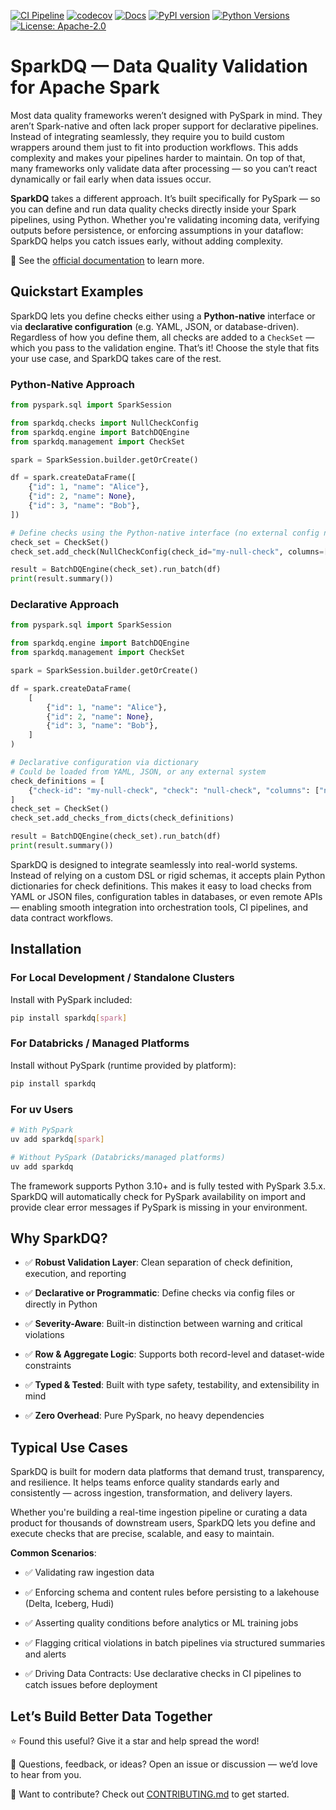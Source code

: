 [![CI Pipeline](https://github.com/sparkdq-community/sparkdq/actions/workflows/ci.yaml/badge.svg)](https://github.com/sparkdq-community/sparkdq/actions/workflows/ci.yaml)
[![codecov](https://codecov.io/gh/sparkdq-community/sparkdq/branch/main/graph/badge.svg?token=3TVZE8J2DN)](https://codecov.io/gh/sparkdq-community/sparkdq)
[![Docs](https://img.shields.io/badge/docs-online-green.svg)](https://sparkdq-community.github.io/sparkdq/)
[![PyPI version](https://badge.fury.io/py/sparkdq.svg)](https://pypi.org/project/sparkdq/)
[![Python Versions](https://img.shields.io/badge/python-3.10%20|%203.11%20|%203.12-blue.svg)](https://github.com/sparkdq-community/sparkdq)
[![License: Apache-2.0](https://img.shields.io/badge/License-Apache_2.0-blue.svg)](LICENSE)

# SparkDQ — Data Quality Validation for Apache Spark

Most data quality frameworks weren’t designed with PySpark in mind. They aren’t Spark-native and often lack proper support for declarative pipelines. Instead of integrating seamlessly, they require you to build custom wrappers around them just to fit into production workflows. This adds complexity and makes your pipelines harder to maintain. On top of that, many frameworks only validate data after processing — so you can’t react dynamically or fail early when data issues occur.

**SparkDQ** takes a different approach. It’s built specifically for PySpark — so you can define and run data quality checks directly inside your Spark pipelines, using Python. Whether you're validating incoming data, verifying outputs before persistence, or enforcing assumptions in your dataflow: SparkDQ helps you catch issues early, without adding complexity.

<!-- doc-link-start -->
🚀  See the [official documentation](https://sparkdq-community.github.io/sparkdq/) to learn more.
<!-- doc-link-end -->

## Quickstart Examples

SparkDQ lets you define checks either using a **Python-native** interface or via **declarative configuration** (e.g. YAML, JSON, or database-driven). Regardless of how you define them, all checks are added to a `CheckSet` — which you pass to the validation engine. That’s it! Choose the style that fits your use case, and SparkDQ takes care of the rest.

### Python-Native Approach

```python
from pyspark.sql import SparkSession

from sparkdq.checks import NullCheckConfig
from sparkdq.engine import BatchDQEngine
from sparkdq.management import CheckSet

spark = SparkSession.builder.getOrCreate()

df = spark.createDataFrame([
    {"id": 1, "name": "Alice"},
    {"id": 2, "name": None},
    {"id": 3, "name": "Bob"},
])

# Define checks using the Python-native interface (no external config needed)
check_set = CheckSet()
check_set.add_check(NullCheckConfig(check_id="my-null-check", columns=["name"]))

result = BatchDQEngine(check_set).run_batch(df)
print(result.summary())
```

### Declarative Approach

```python
from pyspark.sql import SparkSession

from sparkdq.engine import BatchDQEngine
from sparkdq.management import CheckSet

spark = SparkSession.builder.getOrCreate()

df = spark.createDataFrame(
    [
        {"id": 1, "name": "Alice"},
        {"id": 2, "name": None},
        {"id": 3, "name": "Bob"},
    ]
)

# Declarative configuration via dictionary
# Could be loaded from YAML, JSON, or any external system
check_definitions = [
    {"check-id": "my-null-check", "check": "null-check", "columns": ["name"]},
]
check_set = CheckSet()
check_set.add_checks_from_dicts(check_definitions)

result = BatchDQEngine(check_set).run_batch(df)
print(result.summary())
```

SparkDQ is designed to integrate seamlessly into real-world systems. Instead of relying on a custom DSL or
rigid schemas, it accepts plain Python dictionaries for check definitions. This makes it easy to load checks
from YAML or JSON files, configuration tables in databases, or even remote APIs — enabling smooth integration
into orchestration tools, CI pipelines, and data contract workflows.

## Installation

### For Local Development / Standalone Clusters

Install with PySpark included:

```bash
pip install sparkdq[spark]
```

### For Databricks / Managed Platforms

Install without PySpark (runtime provided by platform):

```bash
pip install sparkdq
```

### For uv Users

```bash
# With PySpark
uv add sparkdq[spark]

# Without PySpark (Databricks/managed platforms)  
uv add sparkdq
```

The framework supports Python 3.10+ and is fully tested with PySpark 3.5.x. SparkDQ will automatically check for PySpark availability on import and provide clear error messages if PySpark is missing in your environment.

## Why SparkDQ?

* ✅ **Robust Validation Layer**: Clean separation of check definition, execution, and reporting

* ✅ **Declarative or Programmatic**: Define checks via config files or directly in Python

* ✅ **Severity-Aware**: Built-in distinction between warning and critical violations

* ✅ **Row & Aggregate Logic**: Supports both record-level and dataset-wide constraints

* ✅ **Typed & Tested**: Built with type safety, testability, and extensibility in mind

* ✅ **Zero Overhead**: Pure PySpark, no heavy dependencies

## Typical Use Cases

SparkDQ is built for modern data platforms that demand trust, transparency, and resilience.
It helps teams enforce quality standards early and consistently — across ingestion, transformation, and delivery layers.

Whether you're building a real-time ingestion pipeline or curating a data product for thousands of downstream users,
SparkDQ lets you define and execute checks that are precise, scalable, and easy to maintain.

**Common Scenarios**:

* ✅ Validating raw ingestion data

* ✅ Enforcing schema and content rules before persisting to a lakehouse (Delta, Iceberg, Hudi)

* ✅ Asserting quality conditions before analytics or ML training jobs

* ✅ Flagging critical violations in batch pipelines via structured summaries and alerts

* ✅ Driving Data Contracts: Use declarative checks in CI pipelines to catch issues before deployment

## Let’s Build Better Data Together

⭐️ Found this useful? Give it a star and help spread the word!

📣 Questions, feedback, or ideas? Open an issue or discussion — we’d love to hear from you.

🤝 Want to contribute? Check out [CONTRIBUTING.md](https://github.com/sparkdq-community/sparkdq/blob/main/CONTRIBUTING.md) to get started.
